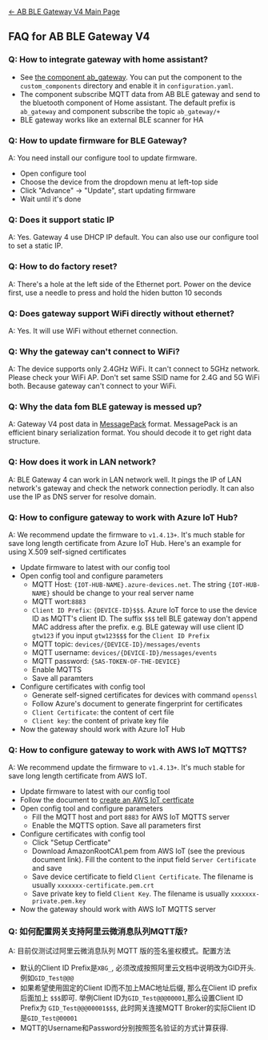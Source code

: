 
[← AB BLE Gateway V4 Main Page](AB_BLE_Gateway_V4.md)

## FAQ for AB BLE Gateway V4

### Q: How to integrate gateway with home assistant? ###

* See [the component ab_gateway](https://github.com/AprilBrother/component-ab-gateway). You can put the component to the `custom_components` directory and enable it in `configuration.yaml`. 
* The component subscribe MQTT data from AB BLE gateway and send to the bluetooth component of Home assistant. The default prefix is `ab_gateway` and component subscribe the topic `ab_gateway/+`
* BLE gateway works like an external BLE scanner for HA

### Q: How to update firmware for BLE Gateway? ###

A: You need install our configure tool to update firmware.

* Open configure tool
* Choose the device from the dropdown menu at left-top side
* Click "Advance" -> "Update", start updating firmware
* Wait until it's done

### Q: Does it support static IP ###

A: Yes. Gateway 4 use DHCP IP default. You can also use our configure
tool to set a static IP.

### Q: How to do factory reset? ###

A: There's a hole at the left side of the Ethernet port. Power on the device first, use a needle to press and hold the hiden button 10 seconds

### Q: Does gateway support WiFi directly without ethernet? ###

A: Yes. It will use WiFi without ethernet connection.

### Q: Why the gateway can't connect to WiFi? ###

A: The device supports only 2.4GHz WiFi. It can't connect to 5GHz network. Please check your WiFi AP. Don't set same SSID name for 2.4G and 5G WiFi both. Because gateway can't connect to your WiFi.

### Q: Why the data fom BLE gateway is messed up? ###

A: Gateway V4 post data in [MessagePack](https://msgpack.org/) format. MessagePack is an efficient binary serialization format. You should decode it to get right data structure.

### Q: How does it work in LAN network? ###

A: BLE Gateway 4 can work in LAN network well. It pings the IP of LAN network's gateway and check the network connection periodly. It can also use the IP as DNS server for resolve domain.

### Q: How to configure gateway to work with Azure IoT Hub? ###

A: We recommend update the firmware to `v1.4.13+`. It's much stable for save long length certificate from Azure IoT Hub. Here's an example for using X.509 self-signed certificates 

* Update firmware to latest with our config tool
* Open config tool and configure parameters
  * MQTT Host: `{IOT-HUB-NAME}.azure-devices.net`. The string `{IOT-HUB-NAME}` should be change to your real server name
  * MQTT wort:`8883`
  * `Client ID Prefix`: `{DEVICE-ID}$$$`. Azure IoT force to use the device ID as MQTT's client ID. The suffix `$$$` tell BLE gateway don't append MAC address after the prefix. e.g. BLE gateway will use client ID `gtw123` if you input `gtw123$$$` for the `Client ID Prefix`
  * MQTT topic: `devices/{DEVICE-ID}/messages/events`
  * MQTT username: `devices/{DEVICE-ID}/messages/events`
  * MQTT password: `{SAS-TOKEN-OF-THE-DEVICE}`
  * Enable MQTTS
  * Save all paramters
* Configure certificates with config tool
  * Generate self-signed certificates for devices with command `openssl`
  * Follow Azure's document to generate fingerprint for certificates
  * `Client Certificate`: the content of cert file
  * `Client key`: the content of private key file
* Now the gateway should work with Azure IoT Hub
  
### Q: How to configure gateway to work with AWS IoT MQTTS? ###

A: We recommend update the firmware to `v1.4.13+`. It's much stable for save long length certificate from AWS IoT.

* Update firmware to latest with our config tool
* Follow the document to [create an AWS IoT certficate](https://docs.aws.amazon.com/iot/latest/developerguide/device-certs-create.html)
* Open config tool and configure parameters
  * Fill the MQTT host and port `8883` for AWS IoT MQTTS server
  * Enable the MQTTS option. Save all parameters first
* Configure certificates with config tool
  * Click "Setup Certficate"
  * Download AmazonRootCA1.pem from AWS IoT (see the previous document link).  Fill the content to the input field `Server Certificate` and save
  * Save device certificate to field `Client Certificate`. The filename is usually `xxxxxxx-certificate.pem.crt`
  * Save private key to field `Client Key`. The filename is usually `xxxxxxx-private.pem.key`
* Now the gateway should work with AWS IoT MQTTS server

### Q: 如何配置网关支持阿里云微消息队列MQTT版? ###

A: 目前仅测试过阿里云微消息队列 MQTT 版的签名鉴权模式。配置方法

* 默认的Client ID Prefix是`XBG_`, 必须改成按照阿里云文档中说明改为GID开头.例如`GID_Test@@@`
* 如果希望使用固定的Client ID而不加上MAC地址后缀, 那么在Client ID prefix后面加上 `$$$`即可. 举例Client ID为`GID_Test@@@00001`,那么设置Client ID Prefix为 `GID_Test@@@00001$$$`, 此时网关连接MQTT Broker的实际Client ID是`GID_Test@00001`
* MQTT的Username和Password分别按照签名验证的方式计算获得.
